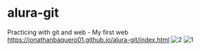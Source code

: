 # alura-git
Practicing with git and web - My first web
https://jonathanbaquero01.github.io/alura-git/index.html 
![2](https://github.com/JonathanBaquero01/alura-git/assets/78324860/8cf2ec0b-d097-4902-8402-65bec8ec8640)
![1](https://github.com/JonathanBaquero01/alura-git/assets/78324860/323ef814-cc7d-4f12-bc05-3b9fac0bbad4)
